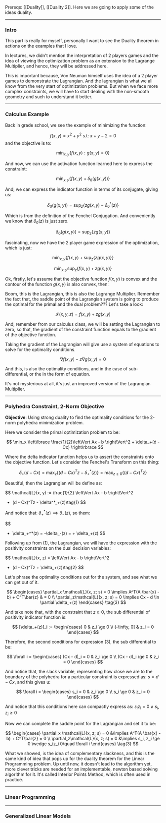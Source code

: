 Prereqs: [[Duality]], [[Duality 2]]. 
Here we are going to apply some of the ideas duality. 

---
### **Intro**

This part is really for myself, personally I want to see the Duality theorem in actions on the examples that I love. 

In lectures, we didn't mention the interpretation of 2 players games and the idea of viewing the optimization problem as an extension to the Lagrange Multiplier, and hence, they will be addressed here. 

This is important because, Von Neuman himself uses the idea of a 2 player games to demonstrate the Lagrangian. And the lagrangian is what we all know from the very start of optimization problems. But when we face more complex constraints, we will have to start dealing with the non-smooth geometry and such to understand it better. 

---
### **Calculus Example**

Back in grade school, we see the example of minimizing the function: 

$$
f(x, y) = x^2 + y^2 \text{ s.t: } x + y -2 = 0
$$
and the objective is to:

$$
\min_{x, y} \left\lbrace
    f(x, y) : g(x, y) =0
\right\rbrace
$$

And now, we can use the activation function learned here to express the constraint: 

$$
\min_{x, y} \left\lbrace
    f(x, y) + \delta_0(g(x, y))
\right\rbrace
$$

And, we can express the indicator function in terms of its conjugate, giving us: 

$$
\delta_0(g(x, y)) = \sup_{z} \left\lbrace
    zg(x, y) - \delta_0^*(z)
\right\rbrace
$$

Which is from the definition of the Fenchel Conjugation. And conveniently we know that $\delta_0(z)$ is just zero. 

$$
\delta_0(g(x, y)) = \sup_{z} \left\lbrace
    zg(x, y)
\right\rbrace
$$

fascinating, now we have the 2 player game expression of the optimization, which is just: 

$$
\min_{x, y} \left\lbrace
    f(x, y) + \sup_z\left\lbrace
        zg(x, y)
    \right\rbrace 
\right\rbrace
$$

$$
\min_{x, y}\sup_z \left\lbrace
    f(x, y) + zg(x, y)
\right\rbrace
$$

Ok, firstly, let's assume that the objective function $f(x, y)$ is convex and the contour of the function $g(x,y)$ is also convex, then: 

Boom, this is the Lagrangian, this is also the Lagrange Multiplier. Remember the fact that, the saddle point of the Lagrangian system is going to produce the optimal for the primal and the dual problem??? Let's take a look: 

$$
\mathcal{L}(x, y, z) =
f(x, y) + zg(x, y)
$$

And, remember from our calculus class, we will be setting the Lagrangian to zero, so that, the gradient of the constraint function equals to the gradient of the objective function. 

Taking the gradient of the Lagrangian will give use a system of equations to solve for the optimality conditions. 

$$
\nabla f(x, y) - z\nabla g(x, y) = 0
$$

And this, is also the optimality conditions, and in the case of sub-differential, or the in the form of equation.

It's not mysterious at all, it's just an improved version of the Lagrangian Multiplier. 

---
### **Polyhedra Constraint, 2-Norm Objective**

**Objective**: Using strong duality to find the optimality conditions for the 2-norm polyhedra minimization problem.

Here we consider the primal optimization problem to be: 

$$
\min_x \left\lbrace
    \frac{1}{2}\left\Vert
         Ax - b
    \right\Vert^2 + \delta_+(d - Cx)
\right\rbrace
$$

Where the delta indicator function helps us to assert the constraints onto the objective function. Let's consider the Fenchel's Transform on this thing:

$$
\delta_+(d - Cx) = \max_z \left\lbrace
    (d - Cx)^Tz - \delta_+^*(z)
\right\rbrace = \max_{z\ge 0} \left\lbrace
    (d - Cx)^Tz
\right\rbrace
$$

Beautiful, then the Lagrangian will be define as: 

$$
\mathcal{L}(x, y) := 
\frac{1}{2}
\left\Vert
    Ax - b 
\right\Vert^2
+ (d - Cx)^Tz - \delta^*_+(z)\tag{1}
$$

And notice that: $\delta_+^*(z) \implies \delta_-(z)$, so them: 

$$
 - \delta_+^*(z) = -\delta_-(z) = + \delta_+(z)
$$

Following up from (1), the Lagrangian, we will have the expression with the positivity constraints on the dual decision variables: 

$$
\mathcal{L}(x, z) = \left\Vert
    Ax - b 
\right\Vert^2
+ (d - Cx)^Tz + \delta_+(z)\tag{2}
$$

Let's phrase the optimality conditions out for the system, and see what we can get out of it. 

$$
\begin{cases}
    \partial_x \mathcal{L}(x, z; s) = 0 \implies A^T(A \bar{x} - b) + C^T\bar{z} & = 0 
    \\
    \partial_z\mathcal{L}(x, z; s) = 0 \implies Cx - d \in \partial \delta_+(z)
\end{cases} \tag{3}
$$

And take note that, with the constraint that $z \ge 0$, the sub differential of positivity indicator function is: 

$$
[\delta_+(z)]_i := 
\begin{cases}
    0 & z_i \ge 0 \\
    (-\infty, 0] & z_i = 0
\end{cases}
$$

Therefore, the second conditions for expression (3), the sub differential to be: 

$$
\forall i = \begin{cases}
    (Cx - d)_i = 0 & z_i \ge 0
    \\
    (Cx - d)_i \ge 0 & z_i = 0
\end{cases}
$$

And notice that, the slack variable, representing how close we are to the boundary of the polyhedra for a particular constraint is expressed as: $s = d - Cx$, and this gives u: 

$$
\forall i = \begin{cases}
    s_i = 0 & z_i \ge 0
    \\
    s_i \ge 0 & z_i = 0
\end{cases}
$$

And notice that this conditions here can compactly express as: $s_iz_i = 0 \wedge s_i, z_i \ge 0$

Now we can complete the saddle point for the Lagrangian and set it to be: 

$$
\begin{cases}
    \partial_x \mathcal{L}(x, z; s) = 0 &\implies A^T(A \bar{x} - b) + C^T\bar{z}  = 0 
    \\
    \partial_z\mathcal{L}(x, z; s) = 0 &\implies s_i, z_i \ge 0 \wedge s_iz_i 0\quad \forall i
\end{cases} \tag{3}
$$

What we showed, is the idea of complementary slackness, and this is the same kind of idea that pops up for the duality theorem for the Linear Programming problem. Up until now, it doesn't lead to the algorithm yet, more clever tricks are needed for an implementable, newton based solving algorithm for it. It's called Interior Points Method, which is often used in practice. 


---
### **Linear Programming**


---
### **Generalized Linear Models**


